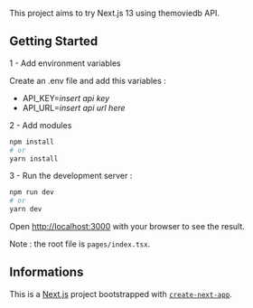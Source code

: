 This project aims to try Next.js 13 using themoviedb API.

## Getting Started

1 - Add environment variables

Create an .env file and add this variables : 

- API_KEY=*insert api key*
- API_URL=*insert api url here*

2 - Add modules

```bash
npm install
# or
yarn install
```

3 - Run the development server :

```bash
npm run dev
# or
yarn dev
```

Open [http://localhost:3000](http://localhost:3000) with your browser to see the result.

Note : the root file is `pages/index.tsx`.

## Informations

This is a [Next.js](https://nextjs.org/) project bootstrapped with [`create-next-app`](https://github.com/vercel/next.js/tree/canary/packages/create-next-app).